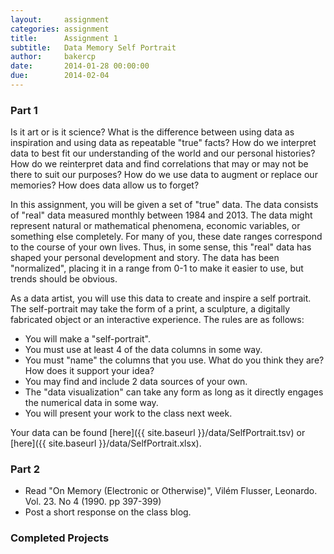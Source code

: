 ```yaml
---
layout:     assignment
categories: assignment
title:      Assignment 1
subtitle:   Data Memory Self Portrait
author:     bakercp
date:       2014-01-28 00:00:00
due:        2014-02-04
---
```


### Part 1
Is it art or is it science?  What is the difference between using data as inspiration and using data as repeatable "true" facts?  How do we interpret data to best fit our understanding of the world and our personal histories?  How do we reinterpret data and find correlations that may or may not be there to suit our purposes?  How do we use data to augment or replace our memories?  How does data allow us to forget?

In this assignment, you will be given a set of "true" data.  The data consists of "real" data measured monthly between 1984 and 2013.  The data might represent natural or mathematical phenomena, economic variables, or something else completely.  For many of you, these date ranges correspond to the course of your own lives.  Thus, in some sense, this "real" data has shaped your personal development and story.  The data has been "normalized", placing it in a range from 0-1 to make it easier to use, but trends should be obvious.

As a data artist, you will use this data to create and inspire a self portrait.  The self-portrait may take the form of a print, a sculpture, a digitally fabricated object or an interactive experience.  The rules are as follows:

- You will make a "self-portrait".
- You must use at least 4 of the data columns in some way.
- You must "name" the columns that you use.  What do you think they are?  How does it support your idea?
- You may find and include 2 data sources of your own.
- The "data visualization" can take any form as long as it directly engages the numerical data in some way.
- You will present your work to the class next week.

Your data can be found [here]({{ site.baseurl }}/data/SelfPortrait.tsv) or [here]({{ site.baseurl }}/data/SelfPortrait.xlsx).

### Part 2

- Read "On Memory (Electronic or Otherwise)", Vilém Flusser, Leonardo. Vol. 23. No 4 (1990. pp 397-399)
- Post a short response on the class blog.  

### Completed Projects



